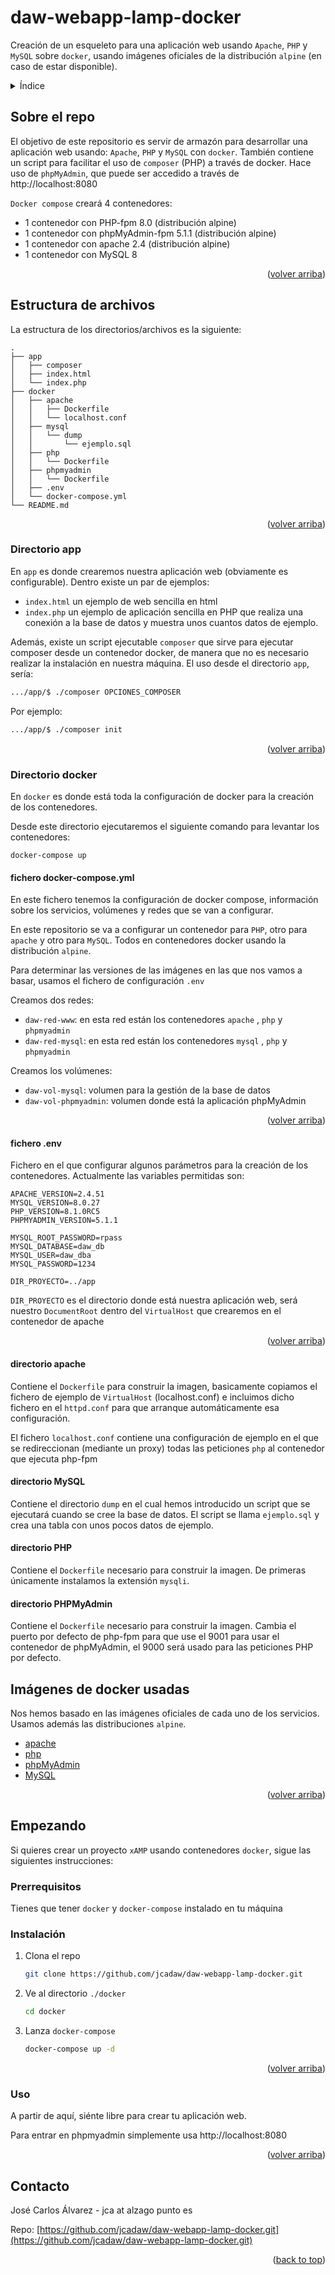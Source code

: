 # daw-webapp-lamp-docker
Creación de un esqueleto para una aplicación web usando `Apache`, `PHP` y `MySQL` sobre `docker`, usando imágenes oficiales de la distribución `alpine` (en caso de estar disponible).
<div id="top"></div>

<!-- TABLE OF CONTENTS -->
<details>
  <summary>Índice</summary>
  <ol>
    <li>
      <a href="#sobre-el-repo">Sobre el repo</a>
    </li>
    <li>
      <a href="#estructura-de-archivos">Estructura de archivos</a>
      <ul>
        <li><a href="#directorio-app">Directorio "./app"</a></li>
        <li><a href="#directorio-docker">Directorio "./docker"</a></li>
        <ul>
          <li><a href="#fichero-docker-composeyml">fichero docker-compose.yml</a></li>
          <li><a href="#fichero-env">fichero .env</a></li>
          <li><a href="#directorio-apache">directorio apache</a></li>
          <li><a href="#directorio-mysql">directorio MySQL</a></li>
          <li><a href="#directorio-php">directorio PHP</a></li>
          <li><a href="#directorio-phpmyadmin">directorio phpMyAdmin</a></li>
        </ul>
      </ul>
      <li><a href="#imágenes-de-docker-usadas">Imágenes de docker usadas</a></li>
      <li><a href="#empezando">Empezando</a></li>
      <ul>
        <li><a href="#prerrequisitos">Prerrequisitos</a></li>
        <li><a href="#instalación">Instalación</a></li>
        <li><a href="#uso">Uso</a></li>
      </ul>
      <li><a href="#contacto">Contacto</a></li>
    </li>
  </ol>
</details>



<!-- ABOUT THE PROJECT -->
## Sobre el repo

El objetivo de este repositorio es servir de armazón para desarrollar una aplicación web usando: `Apache`, `PHP` y `MySQL` con `docker`. También contiene un script para facilitar el uso de `composer` (PHP) a través de docker. Hace uso de `phpMyAdmin`, que puede ser 
accedido a través de http://localhost:8080

`Docker compose` creará 4 contenedores: 
* 1 contenedor con PHP-fpm  8.0 (distribución alpine)
* 1 contenedor con phpMyAdmin-fpm  5.1.1 (distribución alpine)
* 1 contenedor con apache 2.4 (distribución alpine)
* 1 contenedor con MySQL 8

<p align="right">(<a href="#top">volver arriba</a>)</p>

## Estructura de archivos

La estructura de los directorios/archivos es la siguiente: 

```
.
├── app
│   ├── composer
│   ├── index.html
│   └── index.php
├── docker
│   ├── apache
│   │   ├── Dockerfile
│   │   └── localhost.conf
│   ├── mysql
│   │   └── dump
│   │       └── ejemplo.sql
│   ├── php
│   │   └── Dockerfile
│   ├── phpmyadmin
│   │   └── Dockerfile
│   ├── .env
│   └── docker-compose.yml
└── README.md

```
<p align="right">(<a href="#top">volver arriba</a>)</p>

### Directorio app

En `app` es donde crearemos nuestra aplicación web (obviamente es configurable).
Dentro existe un par de ejemplos: 
* `index.html` un ejemplo de web sencilla en html
* `index.php` un ejemplo de aplicación sencilla en PHP que realiza una conexión a la base de datos y muestra unos cuantos datos de ejemplo.

Además, existe un script ejecutable `composer` que sirve para ejecutar composer desde un contenedor docker, de manera que no es necesario realizar la instalación en nuestra máquina. El uso desde el directorio `app`, sería: 
```sh
.../app/$ ./composer OPCIONES_COMPOSER
```

Por ejemplo: 
```sh
.../app/$ ./composer init
```

<p align="right">(<a href="#top">volver arriba</a>)</p>

### Directorio docker

En `docker` es donde está toda la configuración de docker para la creación de los contenedores. 

Desde este directorio ejecutaremos el siguiente comando para levantar los contenedores:

```docker
docker-compose up
```


#### fichero docker-compose.yml

En este fichero tenemos la configuración de docker compose, información sobre los servicios, volúmenes y redes que se van a configurar. 

En este repositorio se va a configurar un contenedor para `PHP`, otro para `apache` y otro para `MySQL`. Todos en contenedores docker usando la distribución `alpine`. 

Para determinar las versiones de las imágenes en las que nos vamos a basar, usamos el fichero de configuración `.env`

Creamos dos redes: 
  - `daw-red-www`: en esta red están los contenedores `apache` , `php` y `phpmyadmin`
  - `daw-red-mysql`: en esta red están los contenedores `mysql` , `php` y `phpmyadmin`

Creamos los volúmenes: 
  - `daw-vol-mysql`: volumen para la gestión de la base de datos 
  - `daw-vol-phpmyadmin`: volumen donde está la aplicación phpMyAdmin

<p align="right">(<a href="#top">volver arriba</a>)</p>

#### fichero .env

Fichero en el que configurar algunos parámetros para la creación de los contenedores. Actualmente las variables permitidas son: 

```
APACHE_VERSION=2.4.51
MYSQL_VERSION=8.0.27
PHP_VERSION=8.1.0RC5
PHPMYADMIN_VERSION=5.1.1

MYSQL_ROOT_PASSWORD=rpass
MYSQL_DATABASE=daw_db
MYSQL_USER=daw_dba
MYSQL_PASSWORD=1234

DIR_PROYECTO=../app
```

`DIR_PROYECTO` es el directorio donde está nuestra aplicación web, será nuestro `DocumentRoot` dentro del `VirtualHost` que crearemos en el contenedor de apache

<p align="right">(<a href="#top">volver arriba</a>)</p>

#### directorio apache

Contiene el `Dockerfile` para construir la imagen, basicamente copiamos el fichero de ejemplo de `VirtualHost` (localhost.conf) e incluimos dicho fichero en el `httpd.conf` para que arranque automáticamente esa configuración.


El fichero `localhost.conf` contiene una configuración de ejemplo en el que se redireccionan (mediante un proxy) todas las peticiones `php` al contenedor que ejecuta php-fpm

#### directorio MySQL

Contiene el directorio `dump` en el cual hemos introducido un script que se ejecutará cuando se cree la base de datos. El script se llama `ejemplo.sql` y crea una tabla con unos pocos datos de ejemplo.

#### directorio PHP

Contiene el `Dockerfile` necesario para construir la imagen. De primeras únicamente instalamos la extensión `mysqli`.

#### directorio PHPMyAdmin

Contiene el `Dockerfile` necesario para construir la imagen. Cambia el puerto por defecto
de php-fpm para que use el 9001 para usar el contenedor de phpMyAdmin, el 9000 será usado para las peticiones PHP por defecto.


## Imágenes de docker usadas

Nos hemos basado en las imágenes oficiales de cada uno de los servicios. Usamos además las distribuciones `alpine`.

* [apache](https://hub.docker.com/_/httpd)
* [php](https://hub.docker.com/_/php)
* [phpMyAdmin](https://hub.docker.com/_/phpmyadmin)
* [MySQL](https://hub.docker.com/_/mysql)

<p align="right">(<a href="#top">volver arriba</a>)</p>



<!-- GETTING STARTED -->
## Empezando

Si quieres crear un proyecto `xAMP` usando contenedores `docker`, sigue las siguientes instrucciones:

### Prerrequisitos

Tienes que tener `docker` y `docker-compose` instalado en tu máquina

### Instalación

1. Clona el repo
   ```sh
   git clone https://github.com/jcadaw/daw-webapp-lamp-docker.git 
   ```
2. Ve al directorio `./docker`
   ```sh
   cd docker
   ```
3. Lanza `docker-compose`
   ```sh
   docker-compose up -d
   ```

<p align="right">(<a href="#top">volver arriba</a>)</p>



<!-- USAGE EXAMPLES -->
### Uso

A partir de aquí, siénte libre para crear tu aplicación web.

Para entrar en phpmyadmin simplemente usa http://localhost:8080

<p align="right">(<a href="#top">volver arriba</a>)</p>


## Contacto

José Carlos Álvarez - jca at alzago punto es

Repo: [https://github.com/jcadaw/daw-webapp-lamp-docker.git](https://github.com/jcadaw/daw-webapp-lamp-docker.git)

<p align="right">(<a href="#top">back to top</a>)</p>
